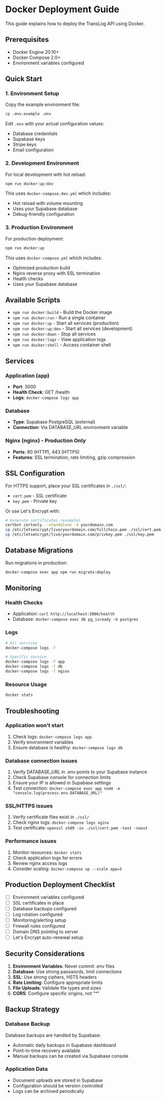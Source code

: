# Docker Deployment Guide

This guide explains how to deploy the TransLog API using Docker.

## Prerequisites

- Docker Engine 20.10+
- Docker Compose 2.0+
- Environment variables configured

## Quick Start

### 1. Environment Setup

Copy the example environment file:
```bash
cp .env.example .env
```

Edit `.env` with your actual configuration values:
- Database credentials
- Supabase keys
- Stripe keys
- Email configuration

### 2. Development Environment

For local development with hot reload:
```bash
npm run docker:up:dev
```

This uses `docker-compose.dev.yml` which includes:
- Hot reload with volume mounting
- Uses your Supabase database
- Debug-friendly configuration

### 3. Production Environment

For production deployment:
```bash
npm run docker:up
```

This uses `docker-compose.yml` which includes:
- Optimized production build
- Nginx reverse proxy with SSL termination
- Health checks
- Uses your Supabase database

## Available Scripts

- `npm run docker:build` - Build the Docker image
- `npm run docker:run` - Run a single container
- `npm run docker:up` - Start all services (production)
- `npm run docker:up:dev` - Start all services (development)
- `npm run docker:down` - Stop all services
- `npm run docker:logs` - View application logs
- `npm run docker:shell` - Access container shell

## Services

### Application (app)
- **Port**: 3000
- **Health Check**: GET /health
- **Logs**: `docker-compose logs app`

### Database
- **Type**: Supabase PostgreSQL (external)
- **Connection**: Via DATABASE_URL environment variable

### Nginx (nginx) - Production Only
- **Ports**: 80 (HTTP), 443 (HTTPS)
- **Features**: SSL termination, rate limiting, gzip compression

## SSL Configuration

For HTTPS support, place your SSL certificates in `./ssl/`:
- `cert.pem` - SSL certificate
- `key.pem` - Private key

Or use Let's Encrypt with:
```bash
# Generate certificates (example)
certbot certonly --standalone -d yourdomain.com
cp /etc/letsencrypt/live/yourdomain.com/fullchain.pem ./ssl/cert.pem
cp /etc/letsencrypt/live/yourdomain.com/privkey.pem ./ssl/key.pem
```

## Database Migrations

Run migrations in production:
```bash
docker-compose exec app npm run migrate:deploy
```

## Monitoring

### Health Checks
- Application: `curl http://localhost:3000/health`
- Database: `docker-compose exec db pg_isready -U postgres`

### Logs
```bash
# All services
docker-compose logs -f

# Specific service
docker-compose logs -f app
docker-compose logs -f db
docker-compose logs -f nginx
```

### Resource Usage
```bash
docker stats
```

## Troubleshooting

### Application won't start
1. Check logs: `docker-compose logs app`
2. Verify environment variables
3. Ensure database is healthy: `docker-compose logs db`

### Database connection issues
1. Verify DATABASE_URL in .env points to your Supabase instance
2. Check Supabase console for connection limits
3. Ensure your IP is allowed in Supabase settings
4. Test connection: `docker-compose exec app node -e "console.log(process.env.DATABASE_URL)"`

### SSL/HTTPS issues
1. Verify certificate files exist in `./ssl/`
2. Check nginx logs: `docker-compose logs nginx`
3. Test certificate: `openssl x509 -in ./ssl/cert.pem -text -noout`

### Performance issues
1. Monitor resources: `docker stats`
2. Check application logs for errors
3. Review nginx access logs
4. Consider scaling: `docker-compose up --scale app=3`

## Production Deployment Checklist

- [ ] Environment variables configured
- [ ] SSL certificates in place
- [ ] Database backups configured
- [ ] Log rotation configured
- [ ] Monitoring/alerting setup
- [ ] Firewall rules configured
- [ ] Domain DNS pointing to server
- [ ] Let's Encrypt auto-renewal setup

## Security Considerations

1. **Environment Variables**: Never commit .env files
2. **Database**: Use strong passwords, limit connections
3. **SSL**: Use strong ciphers, HSTS headers
4. **Rate Limiting**: Configure appropriate limits
5. **File Uploads**: Validate file types and sizes
6. **CORS**: Configure specific origins, not "*"

## Backup Strategy

### Database Backup
Database backups are handled by Supabase:
- Automatic daily backups in Supabase dashboard
- Point-in-time recovery available
- Manual backups can be created via Supabase console

### Application Data
- Document uploads are stored in Supabase
- Configuration should be version controlled
- Logs can be archived periodically
